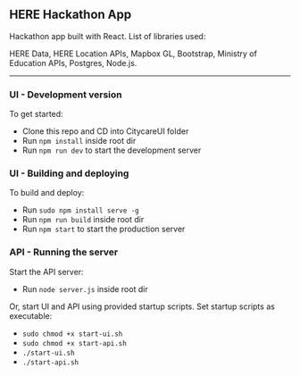 ## HERE Hackathon App

Hackathon app built with React. List of libraries used:

HERE Data, HERE Location APIs, Mapbox GL, Bootstrap, Ministry of Education APIs, Postgres, Node.js.

-----

### UI - Development version 

To get started:

- Clone this repo and CD into CitycareUI folder
- Run `npm install` inside root dir
- Run `npm run dev` to start the development server

### UI - Building and deploying 

To build and deploy:

- Run `sudo npm install serve -g`
- Run `npm run build` inside root dir
- Run `npm start` to start the production server

### API - Running the server

Start the API server:

- Run `node server.js` inside root dir

Or, start UI and API using provided startup scripts. 
Set startup scripts as executable:

- `sudo chmod +x start-ui.sh`
- `sudo chmod +x start-api.sh`
- `./start-ui.sh`
- `./start-api.sh`